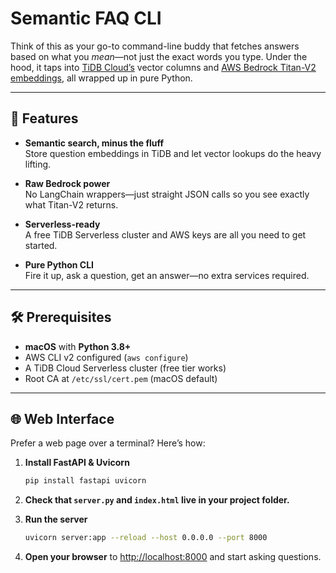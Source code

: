 # Semantic FAQ CLI

Think of this as your go-to command-line buddy that fetches answers based on what you *mean*—not just the exact words you type. Under the hood, it taps into [TiDB Cloud’s](https://auth.tidbcloud.com/login) vector columns and [AWS Bedrock Titan-V2 embeddings](https://docs.aws.amazon.com/bedrock/latest/userguide/titan-embedding-models.html), all wrapped up in pure Python.

---

## 🚀 Features

- **Semantic search, minus the fluff**  
  Store question embeddings in TiDB and let vector lookups do the heavy lifting.

- **Raw Bedrock power**  
  No LangChain wrappers—just straight JSON calls so you see exactly what Titan-V2 returns.

- **Serverless-ready**  
  A free TiDB Serverless cluster and AWS keys are all you need to get started.

- **Pure Python CLI**  
  Fire it up, ask a question, get an answer—no extra services required.

---

## 🛠️ Prerequisites

- **macOS** with **Python 3.8+**  
- AWS CLI v2 configured (`aws configure`)  
- A TiDB Cloud Serverless cluster (free tier works)  
- Root CA at `/etc/ssl/cert.pem` (macOS default)

---

## 🌐 Web Interface

Prefer a web page over a terminal? Here’s how:

1. **Install FastAPI & Uvicorn**  
   ```bash
   pip install fastapi uvicorn
   ```

2. **Check that `server.py` and `index.html` live in your project folder.**

3. **Run the server**  
   ```bash
   uvicorn server:app --reload --host 0.0.0.0 --port 8000
   ```

4. **Open your browser** to <http://localhost:8000> and start asking questions.
